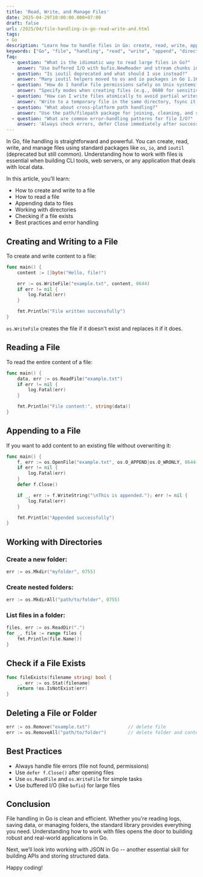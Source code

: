```yaml
---
title: 'Read, Write, and Manage Files'
date: 2025-04-29T10:00:00.000+07:00
draft: false
url: /2025/04/file-handling-in-go-read-write-and.html
tags: 
- Go
description: "Learn how to handle files in Go: create, read, write, append, and manage directories."
keywords: ["Go", "file", "handling", "read", "write", "append", "directory", "management"]
faq:
  - question: "What is the idiomatic way to read large files in Go?"
    answer: "Use buffered I/O with bufio.NewReader and stream chunks instead of loading the entire file into memory. For line-by-line processing, use a Scanner with a custom buffer size when needed."
  - question: "Is ioutil deprecated and what should I use instead?"
    answer: "Many ioutil helpers moved to os and io packages in Go 1.16. Prefer os.ReadFile, os.WriteFile, os.Create, and io.ReadAll going forward."
  - question: "How do I handle file permissions safely on Unix systems?"
    answer: "Specify modes when creating files (e.g., 0600 for sensitive data). Be mindful of umask, and use os.Chmod or os.OpenFile with the right flags (O_CREATE, O_TRUNC, O_APPEND) as needed."
  - question: "How can I write files atomically to avoid partial writes?"
    answer: "Write to a temporary file in the same directory, fsync it, then rename to the target filename. On POSIX, rename is atomic within the same filesystem."
  - question: "What about cross-platform path handling?"
    answer: "Use the path/filepath package for joining, cleaning, and splitting paths. Avoid hardcoding separators since Windows and Unix differ."
  - question: "What are common error-handling patterns for file I/O?"
    answer: 'Always check errors, defer Close immediately after successful Open/Create, and wrap errors with context using fmt.Errorf("read config: %w", err) to aid debugging.'
---
```


In Go, file handling is straightforward and powerful. You can create, read, write, and manage files using standard packages like `os`, `io`, and `ioutil` (deprecated but still common). Understanding how to work with files is essential when building CLI tools, web servers, or any application that deals with local data.

In this article, you’ll learn:

*   How to create and write to a file
*   How to read a file
*   Appending data to files
*   Working with directories
*   Checking if a file exists
*   Best practices and error handling

Creating and Writing to a File
------------------------------

To create and write content to a file:

```go
func main() {
    content := []byte("Hello, file!")

    err := os.WriteFile("example.txt", content, 0644)
    if err != nil {
        log.Fatal(err)
    }

    fmt.Println("File written successfully")
} 
```

`os.WriteFile` creates the file if it doesn't exist and replaces it if it does.

Reading a File
--------------

To read the entire content of a file:

```go
func main() {
    data, err := os.ReadFile("example.txt")
    if err != nil {
        log.Fatal(err)
    }

    fmt.Println("File content:", string(data))
} 
```

Appending to a File
-------------------

If you want to add content to an existing file without overwriting it:

```go
func main() {
    f, err := os.OpenFile("example.txt", os.O_APPEND|os.O_WRONLY, 0644)
    if err != nil {
        log.Fatal(err)
    }
    defer f.Close()

    if _, err := f.WriteString("\nThis is appended."); err != nil {
        log.Fatal(err)
    }

    fmt.Println("Appended successfully")
} 
```

Working with Directories
------------------------

### Create a new folder:

```go
err := os.Mkdir("myfolder", 0755)
```

### Create nested folders:

```go
err := os.MkdirAll("path/to/folder", 0755)
```

### List files in a folder:

```go
files, err := os.ReadDir(".")
for _, file := range files {
    fmt.Println(file.Name())
} 
```

Check if a File Exists
----------------------

```go
func fileExists(filename string) bool {
    _, err := os.Stat(filename)
    return !os.IsNotExist(err)
} 
```

Deleting a File or Folder
-------------------------

```go
err := os.Remove("example.txt")              // delete file
err := os.RemoveAll("path/to/folder")        // delete folder and contents 
```

Best Practices
--------------

*   Always handle file errors (file not found, permissions)
*   Use `defer f.Close()` after opening files
*   Use `os.ReadFile` and `os.WriteFile` for simple tasks
*   Use buffered I/O (like `bufio`) for large files

Conclusion
----------

File handling in Go is clean and efficient. Whether you're reading logs, saving data, or managing folders, the standard library provides everything you need. Understanding how to work with files opens the door to building robust and real-world applications in Go.

Next, we’ll look into working with JSON in Go -- another essential skill for building APIs and storing structured data.

Happy coding!
